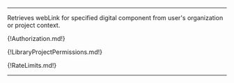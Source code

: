 ---

Retrieves webLink for specified digital component from user's organization or project context.

{!Authorization.md!}

{!LibraryProjectPermissions.md!}

{!RateLimits.md!}

---